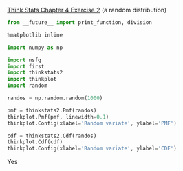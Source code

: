 [Think Stats Chapter 4 Exercise 2](http://greenteapress.com/thinkstats2/html/thinkstats2005.html#toc41) (a random distribution)

```python
from __future__ import print_function, division

%matplotlib inline

import numpy as np

import nsfg
import first
import thinkstats2
import thinkplot
import random

randos = np.random.random(1000)

pmf = thinkstats2.Pmf(randos)
thinkplot.Pmf(pmf, linewidth=0.1)
thinkplot.Config(xlabel='Random variate', ylabel='PMF')
```

```python
cdf = thinkstats2.Cdf(randos)
thinkplot.Cdf(cdf)
thinkplot.Config(xlabel='Random variate', ylabel='CDF')
```

Yes